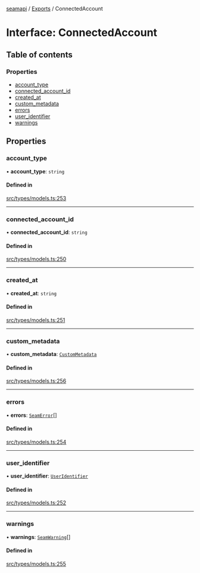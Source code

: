 [seamapi](../README.md) / [Exports](../modules.md) / ConnectedAccount

# Interface: ConnectedAccount

## Table of contents

### Properties

- [account\_type](ConnectedAccount.md#account_type)
- [connected\_account\_id](ConnectedAccount.md#connected_account_id)
- [created\_at](ConnectedAccount.md#created_at)
- [custom\_metadata](ConnectedAccount.md#custom_metadata)
- [errors](ConnectedAccount.md#errors)
- [user\_identifier](ConnectedAccount.md#user_identifier)
- [warnings](ConnectedAccount.md#warnings)

## Properties

### account\_type

• **account\_type**: `string`

#### Defined in

[src/types/models.ts:253](https://github.com/seamapi/javascript/blob/main/src/types/models.ts#L253)

___

### connected\_account\_id

• **connected\_account\_id**: `string`

#### Defined in

[src/types/models.ts:250](https://github.com/seamapi/javascript/blob/main/src/types/models.ts#L250)

___

### created\_at

• **created\_at**: `string`

#### Defined in

[src/types/models.ts:251](https://github.com/seamapi/javascript/blob/main/src/types/models.ts#L251)

___

### custom\_metadata

• **custom\_metadata**: [`CustomMetadata`](../modules.md#custommetadata)

#### Defined in

[src/types/models.ts:256](https://github.com/seamapi/javascript/blob/main/src/types/models.ts#L256)

___

### errors

• **errors**: [`SeamError`](SeamError.md)[]

#### Defined in

[src/types/models.ts:254](https://github.com/seamapi/javascript/blob/main/src/types/models.ts#L254)

___

### user\_identifier

• **user\_identifier**: [`UserIdentifier`](UserIdentifier.md)

#### Defined in

[src/types/models.ts:252](https://github.com/seamapi/javascript/blob/main/src/types/models.ts#L252)

___

### warnings

• **warnings**: [`SeamWarning`](SeamWarning.md)[]

#### Defined in

[src/types/models.ts:255](https://github.com/seamapi/javascript/blob/main/src/types/models.ts#L255)
